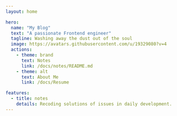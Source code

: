 ```yaml
---
layout: home

hero:
  name: "My Blog"
  text: "A passionate Frontend engineer"
  tagline: Washing away the dust out of the soul
  image: https://avatars.githubusercontent.com/u/19329080?v=4
  actions:
    - theme: brand
      text: Notes
      link: /docs/notes/README.md
    - theme: alt
      text: About Me
      link: /docs/Resume

features:
  - title: notes
    details: Recoding solutions of issues in daily development. 
---
```


